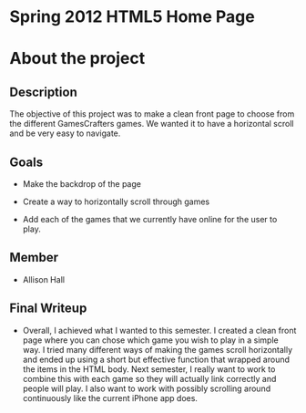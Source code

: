 Spring 2012 HTML5 Home Page
===========================

About the project
=================

Description
-----------

The objective of this project was to make a clean front page to choose from the different GamesCrafters games. We wanted it to have a horizontal scroll and be very easy to navigate.

Goals
-----

-   Make the backdrop of the page

<!-- -->

-   Create a way to horizontally scroll through games

<!-- -->

-   Add each of the games that we currently have online for the user to play.

Member
------

-   Allison Hall

Final Writeup
-------------

-   Overall, I achieved what I wanted to this semester. I created a clean front page where you can chose which game you wish to play in a simple way. I tried many different ways of making the games scroll horizontally and ended up using a short but effective function that wrapped around the items in the HTML body. Next semester, I really want to work to combine this with each game so they will actually link correctly and people will play. I also want to work with possibly scrolling around continuously like the current iPhone app does.

